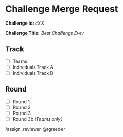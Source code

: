 # Challenge Merge Request

**Challenge Id:** _cXX_

**Challenge Title:** _Best Challenge Ever_

## Track
* [ ] Teams
* [ ] Individuals Track A
* [ ] Individuals Track B

## Round
* [ ] Round 1
* [ ] Round 2
* [ ] Round 3
* [ ] Round 3b _(Teams only)_

/assign_reviewer @rgreeder
